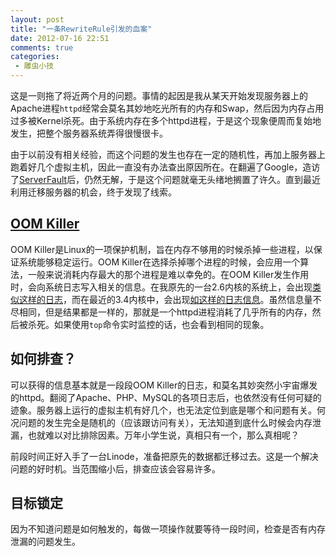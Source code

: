 ```yaml
---
layout: post
title: "一条RewriteRule引发的血案"
date: 2012-07-16 22:51
comments: true
categories: 
 - 雕虫小技
---
```


这是一则拖了将近两个月的问题。事情的起因是我从某天开始发现服务器上的Apache进程`httpd`经常会莫名其妙地吃光所有的内存和Swap，然后因为内存占用过多被Kernel杀死。由于系统内存在多个httpd进程，于是这个现象便周而复始地发生，把整个服务器系统弄得很慢很卡。

由于以前没有相关经验，而这个问题的发生也存在一定的随机性，再加上服务器上跑着好几个虚拟主机，因此一直没有办法查出原因所在。在翻遍了Google，造访了[ServerFault](http://serverfault.com/questions/383291/apache-out-of-memory)后，仍然无解，于是这个问题就毫无头绪地搁置了许久。直到最近利用迁移服务器的机会，终于发现了线索。

<!--more-->

## [OOM Killer](http://linux-mm.org/OOM_Killer)

OOM Killer是Linux的一项保护机制，旨在内存不够用的时候杀掉一些进程，以保证系统能够稳定运行。OOM Killer在选择杀掉哪个进程的时候，会应用一个算法，一般来说消耗内存最大的那个进程是难以幸免的。在OOM Killer发生作用时，会向系统日志写入相关的信息。在我原先的一台2.6内核的系统上，会出现[类似这样的日志](http://pastebin.com/bszy9ahq)，而在最近的3.4内核中，会出现[如这样的日志信息](http://pastebin.com/bAK9rQye)。虽然信息量不尽相同，但是结果都是一样的，那就是一个httpd进程消耗了几乎所有的内存，然后被杀死。如果使用`top`命令实时监控的话，也会看到相同的现象。

## 如何排查？

可以获得的信息基本就是一段段OOM Killer的日志，和莫名其妙突然小宇宙爆发的httpd。翻阅了Apache、PHP、MySQL的各项日志后，也依然没有任何可疑的迹象。服务器上运行的虚拟主机有好几个，也无法定位到底是哪个和问题有关。何况问题的发生完全是随机的（应该跟访问有关），无法知道到底什么时候会内存泄漏，也就难以对比排除因素。万年小学生说，真相只有一个，那么真相呢？

前段时间正好入手了一台Linode，准备把原先的数据都迁移过去。这是一个解决问题的好时机。当范围缩小后，排查应该会容易许多。

## 目标锁定

因为不知道问题是如何触发的，每做一项操作就要等待一段时间，检查是否有内存泄漏的问题发生。